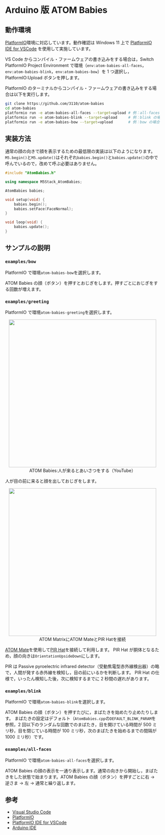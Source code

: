 # Arduino 版 ATOM Babies

## 動作環境

[PlatformIO](https://platformio.org/)環境に対応しています。動作確認は Windows 11 上で [PlatformIO IDE for VSCode](https://marketplace.visualstudio.com/items?itemName=platformio.platformio-ide) を使用して実施しています。

VS Code からコンパイル・ファームウェアの書き込みをする場合は，Switch PlatformIO Project Environment で環境（`env:atom-babies-all-faces`，`env:atom-babies-blink`，`env:atom-babies-bow`）を 1 つ選択し，PlatformIO:Upload ボタンを押します。

PlatformIO のターミナルからコンパイル・ファームウェアの書き込みをする場合は以下を実行します。

```bash
git clone https://github.com/3110/atom-babies
cd atom-babies
platformio run -e atom-babies-all-faces --target=upload # 例：all-faces の場合
platformio run -e atom-babies-blink --target=upload     # 例：blink の場合
platformio run -e atom-babies-bow --target=upload       # 例：bow の場合
```

## 実装方法

通常の顔の向きで顔を表示するための最低限の実装は以下のようになります。
`M5.begin()`と`M5.update()`はそれぞれ`babies.begin()`と`babies.update()`の中で呼んでいるので，改めて呼ぶ必要はありません。

```c++
#include "AtomBabies.h"

using namespace M5Stack_AtomBabies;

AtomBabies babies;

void setup(void) {
    babies.begin();
    babies.setFace(FaceNormal);
}

void loop(void) {
    babies.update();
}
```

## サンプルの説明

### `examples/bow`

PlatformIO で環境`atom-babies-bow`を選択します。

ATOM Babies の顔（ボタン）を押すとおじぎをします。押すごとにおじぎをする回数が増えます。

### `examples/greeting`

PlatformIO で環境`atom-babies-greeting`を選択します。

<p align="center">
<a href="https://youtu.be/hI7jYVK7nX0"><img src="https://img.youtube.com/vi/hI7jYVK7nX0/0.jpg" width="480"/></a><br>
ATOM Babies:人が来るとあいさつをする（YouTube）
</p>

人が目の前に来ると顔を出しておじぎをします。

<p align="center">
<a href="https://i.gyazo.com/4491f8348d1d45264d212cc0f971b629.jpg"><img src="https://i.gyazo.com/4491f8348d1d45264d212cc0f971b629.jpg" width="480"/></a><br>
ATOM MatrixにATOM MateとPIR Hatを接続
</p>

[ATOM Mate](https://shop.m5stack.com/products/atom-mate)を使用して[PIR Hat](https://shop.m5stack.com/products/m5stickccompatible-hat-pir-sensor)を接続して利用します。
PIR Hat が胴体となるため，顔の向きは`OrientationUpsideDown`にします。

PIR は Passive pyroelectric infrared detector（受動焦電型赤外線検出器）の略で，人間が発する赤外線を検知し，目の前にいるかを判断します。
PIR Hat の仕様で，いったん検知した後，次に検知するまでに 2 秒間の遅れがあります。

### `examples/blink`

PlatformIO で環境`atom-babies-blink`を選択します。

ATOM Babies の顔（ボタン）を押すたびに，まばたきを始めたり止めたりします。
まばたきの設定はデフォルト（`AtomBabies.cpp`の`DEFAULT_BLINK_PARAM`を参照，2 回以下のランダムな回数でのまばたき，目を開けている時間が 500 ミリ秒，目を閉じている時間が 100 ミリ秒，次のまばたきを始めるまでの間隔が 1000 ミリ秒）です。

### `examples/all-faces`

PlatformIO で環境`atom-babies-all-faces`を選択します。

ATOM Babies の顔の表示を一通り表示します。通常の向きから開始し，まばたきをした状態で始まります。ATOM Babies の顔（ボタン）を押すごとに右 → 逆さま → 左 → 通常と繰り返します。

## 参考

- [Visual Studio Code](https://azure.microsoft.com/ja-jp/products/visual-studio-code/)
- [PlatformIO](https://platformio.org/)
- [PlatformIO IDE for VSCode](https://marketplace.visualstudio.com/items?itemName=platformio.platformio-ide)
- [Arduino IDE](https://www.arduino.cc/en/software)
